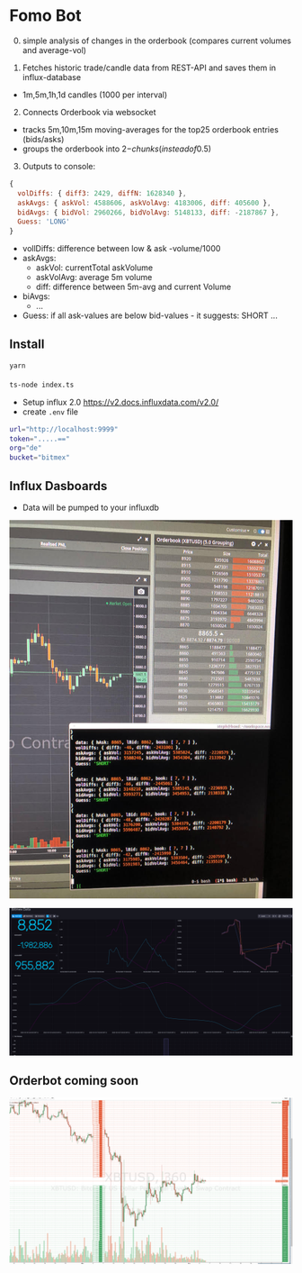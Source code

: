 # Fomo Bot

0. simple analysis of changes in the orderbook (compares current volumes and average-vol)

1. Fetches historic trade/candle data from REST-API and saves them in influx-database

- 1m,5m,1h,1d candles (1000 per interval)

2. Connects Orderbook via websocket

- tracks 5m,10m,15m moving-averages for the top25 orderbook entries (bids/asks)
- groups the orderbook into 2$-chunks (instead of 0.5$)

3. Outputs to console:

```js
{
  volDiffs: { diff3: 2429, diffN: 1628340 },
  askAvgs: { askVol: 4588606, askVolAvg: 4183006, diff: 405600 },
  bidAvgs: { bidVol: 2960266, bidVolAvg: 5148133, diff: -2187867 },
  Guess: 'LONG'
}
```

- vollDiffs: difference between low & ask -volume/1000
- askAvgs:
  - askVol: currentTotal askVolume
  - askVolAvg: average 5m volume
  - diff: difference between 5m-avg and current Volume
- biAvgs:
  - ...
- Guess: if all ask-values are below bid-values - it suggests: SHORT ...

## Install

```bash
yarn

ts-node index.ts

```

- Setup influx 2.0 https://v2.docs.influxdata.com/v2.0/
- create `.env` file

```bash
url="http://localhost:9999"
token=".....=="
org="de"
bucket="bitmex"
```

## Influx Dasboards

- Data will be pumped to your influxdb

![img](/docs/bmex_bot.jpg)

![img](/docs/bitmex.png)


## Orderbot coming soon

![img](/docs/bmex_orders.png)



